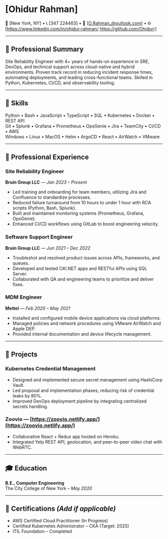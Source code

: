 # [Ohidur Rahman]
📍 [New York, NY] • 📞 [347 224463] • 📧 [O.Rahman_@outlook.com] • 🌐 [https://www.linkedin.com/in/ohidur-rahman/ https://github.com/Ohidurr]

---

## 💼 Professional Summary

Site Reliability Engineer with 4+ years of hands-on experience in SRE, DevOps, and technical support across cloud-native and hybrid environments. Proven track record in reducing incident response times, automating deployments, and leading cross-functional teams. Skilled in Python, Kubernetes, CI/CD, and observability tooling.

---

## 🧠 Skills

Python • Bash • JavaScript • TypeScript • SQL • Kubernetes • Docker • REST API  
Git • Splunk • Grafana • Prometheus • OpsGenie • Jira • TeamCity • CI/CD • AWS  
Windows • Linux • MacOS • Helm • ArgoCD • React • AirWatch • VMware

---

## 🏢 Professional Experience

### **Site Reliability Engineer**  
**Bruin Group LLC** — *Jan 2023 – Present*
- Led training and onboarding for team members, utilizing Jira and Confluence to standardize processes.
- Reduced failure turnaround from 10 hours to under 1 hour with RCA scripts (Python, Bash, Splunk).
- Built and maintained monitoring systems (Prometheus, Grafana, OpsGenie).
- Enhanced CI/CD workflows using GitLab to boost engineering velocity.

### **Software Support Engineer**  
**Bruin Group LLC** — *Jun 2021 – Dec 2022*
- Troubleshot and resolved product issues across APIs, frameworks, and queues.
- Developed and tested C#/.NET apps and RESTful APIs using SQL Server.
- Collaborated with QA and engineering teams to prioritize and deliver fixes.

### **MDM Engineer**  
**Mettel** — *Feb 2020 – May 2021*
- Installed and configured mobile device applications via cloud platforms.
- Managed policies and network procedures using VMware AirWatch and Apple DEP.
- Provided internal documentation and device lifecycle management.

---

## 🚀 Projects

### **Kubernetes Credential Management**
- Designed and implemented secure secret management using HashiCorp Vault.
- Led proposal and implementation phases, reducing risk of credential leaks by 80%.
- Improved DevOps deployment pipeline by integrating centralized secrets handling.

### **Zoovio** — [https://zoovio.netlify.app/](https://zoovio.netlify.app/)
- Collaborative React + Redux app hosted on Heroku.
- Integrated Yelp REST API, geolocation, and peer-to-peer video chat with WebRTC.

---

## 🎓 Education

**B.E., Computer Engineering**  
The City College of New York – *May 2020*

---

## 📜 Certifications *(Add if applicable)*

- AWS Certified Cloud Practitioner (In Progress)  
- Certified Kubernetes Administrator – CKA (Target: 2025)  
- ITIL Foundation – Completed
